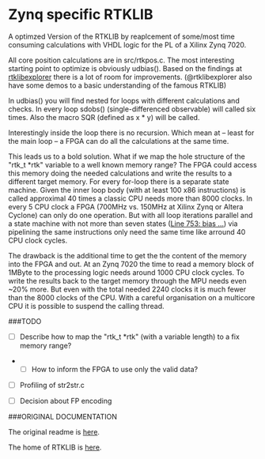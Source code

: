 # Zynq specific RTKLIB

A optimzed Version of the RTKLIB by reaplcement of some/most time consuming calculations with VHDL logic for the PL of a Xilinx Zynq 7020. 

All core position calculations are in src/rtkpos.c. The most interesting starting point to optimize is obviously udbias(). Based on the findings at [rtklibexplorer](https://rtklibexplorer.wordpress.com/2016/03/13/improving-rtklib-solution-phase-bias-sum-error/) there is a lot of room for improvements. (@rtklibexplorer also have some demos to a basic understanding of the famous RTKLIB)   

In udbias() you will find nested for loops with different calculations and checks. In every loop sdobs() (single-differenced observable) will called six times. Also the macro SQR (defined as x * y) will be called.

Interestingly inside the loop there is no recursion. Which mean at – least for the main loop – a FPGA can do all the calculations at the same time. 

This leads us to a bold solution. What if we map the hole structure of the "rtk_t *rtk" variable to a well known memory range? The FPGA could access this memory doing the needed calculations and write the results to a different target memory. For every for-loop there is a separate state machine. Given the inner loop body (with at least 100 x86 instructions) is called approximal 40 times a classic CPU needs more than 8000 clocks. In every 5 CPU clock a FPGA (700MHz vs. 150MHz at Xilinx Zynq or Altera Cyclone) can only do one operation. But with all loop iterations parallel and a state machine with not more than seven states ([Line 753: bias …](/https://github.com/rtklibexplorer/RTKLIB/blob/demo2/src/rtkpos.c#L785)) via pipelining the same instructions only need the same time like arround 40 CPU clock cycles.

The drawback is the additional time to get the the content of the memory into the FPGA and out. At an Zynq 7020 the time to read a memory block of 1MByte to the processing logic needs around 1000 CPU clock cycles. To write the results back to the target memory through the MPU needs even ~20% more. But even with the total needed 2240 clocks it is much fewer than the 8000 clocks of the CPU. With a careful organisation on a multicore CPU it is possible to suspend the calling thread.

###TODO

- [ ] Describe how to map the "rtk_t *rtk" (with a variable length) to a fix memory range? 
- - [ ] How to inform the FPGA to use only the valid data?
- [ ] Profiling of str2str.c
- [ ] Decision about FP encoding


###ORIGINAL DOCUMENTATION

The original readme is [here](readme.txt).

The home of RTKLIB is [here](http://www.rtklib.com).
